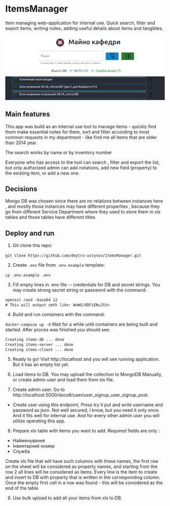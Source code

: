 # ItemsManager

Item managing web-application for internal use. Quick search, filter and export items, writing notes, adding useful details about items and tangibles.  

![img.png](images/img.png)

## Main features

This app was build as an internal use tool to manage items - quickly find them make essential notes for them, sort and filter according to most common requests in my department - like find me all items that are older than 2014 year.

The search works by name or by inventory number

Everyone who has access to the tool can search , filter and export the list, but only authorized admin can add notations, add new field (property) to the existing item, or add a new one.

## Decisions

Mongo DB was chosen since there are no relations between instances here , and mostly those instances may have different properties , because they go from different Service Department where they used to store them in xls tables and those tables have different titles.

## Deploy and run

1. Git clone this repo:
   
 ```git clone https://github.com/dmytro-ustynov/ItemsManager.git``` 
 
 
2. Create `.env` file from `.env.example` template:

 ```cp .env.example .env```
 

3. Fill empty lines in .env file -- credentials for DB and secret strings. You may create strong secret string or password with the  command:

```
openssl rand -base64 12 
# This will output smth like: WvWG/9DFiENuJStn 
```

4. Build and run containers with the command:

`docker-compose up -d`
Wait for a while until containers are being built and started.
After proces was finished you should see:
```
Creating items-db ... done
Creating items-server ... done
Creating items-client ... done
```

5. Ready to go! Visit http://localhost and you will see running application. But it has an empty list yet.

6. Load items to DB. You may upload the collection to MongoDB Manually, or create admin user and load them from xls file.

7. Create admin user. Go to http://localhost:5000/docs#/user/user_signup_user_signup_post. 
 - Create user using this endpoint, Press try it put and write username and password as json. Not well secured, I know, but you need it only once. And it fits well for internal use. And for every other admin user you will utilize operating this app.

8. Prepare xls table with items you want to add.
Required fields are only :
- Найменування
- Інвентарний номер
- Служба

Create xls file that will have such columns with these names, the first row on the sheet will be considered as property names, and starting from the row 2 all lines will be considered as items. Every line is the item to create and insert to DB with property that is written in the corresponding column. Once the empty first cell in a row was found - this will be considered as the end of the table

9. Use bulk upload to add all your items from xls to DB.
